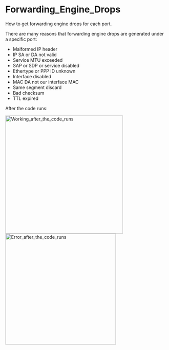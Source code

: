 # Forwarding_Engine_Drops 
How to get forwarding engine drops for each port. 

There are many reasons that forwarding engine drops are generated under a specific port: 

- Malformed IP header
- IP SA or DA not valid
- Service MTU exceeded
- SAP or SDP or service disabled
- Ethertype or PPP ID unknown
- Interface disabled
- MAC DA not our interface MAC
- Same segment discard
- Bad checksum
- TTL expired

After the code runs:

<img width="367" alt="Working_after_the_code_runs" src="https://user-images.githubusercontent.com/94804863/162370704-fbef6af4-991d-48e1-ba09-0dc8d63c947b.PNG">

<img width="345" alt="Error_after_the_code_runs" src="https://user-images.githubusercontent.com/94804863/162370717-fa86a052-e47e-4d0e-b402-ef3481c962f3.PNG">
